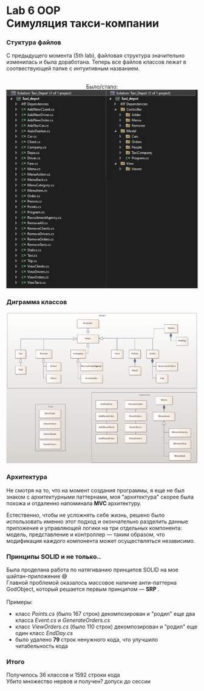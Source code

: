 
<h1> Lab 6 OOP
<br>Симуляция такси-компании</h1>

<p>
    <h3> Стуктура файлов </h3>
    С предыдущего момента (5th lab), файловая структура значительно изменилась и была доработана. Теперь все файлов классов лежат в соотвествующей папке с интуитивным названием.
    <p align="center">
        <br> Было/стало: <br>
        <img src="images/structure.png">
    </p>
</p>
<p>
    <h3> Диграмма классов </h3>
    <p align="center">
        <img src="images/diagram.png">
    </p>
</p>
<p>
    <h3> Архитектура </h3>
    Не смотря на то, что на момент создания программы, я еще не был знаком с архитектурными паттернами, моя "архитектура" скорее была похожа и отдаленно напоминала <b> MVC </b> архитектуру.
    <p>
        Естественно, чтобы не усложнять себе жизнь, решено было использовать именно этот подход и окончательно разделить данные приложения и управляющей логики на три отдельных компонента: модель, представление и контроллер — таким образом, что модификация каждого компонента может осуществляться независимо.
    </p>
</p>

<p>
    <h3> Принципы SOLID и не только..</h3>
    Была проделана работа по натягиванию принципов SOLID на мое шайтан-приложение 😅
    <br>
    Главной проблемой оказалось массовое наличие анти-паттерна GodObject, который решается первым принципом — <b> SRP </b>.
    <br>
    <br>
    Примеры:
    <ul>
        <li> класс <i> Points.cs </i> (было 167 строк) декомпозирован и "родил" еще два класса <i> Event.cs </i> и <i> GenerateOrders.cs </i>
        <li> класс <i> ViewOrders.cs </i> (было 110 строк) декомпозирован и "родил" еще один класс <i> EndDay.cs </i>
        <li> было удалено <b> 79 </b> строк ненужного кода, что улучшило читабельность кода
    </ul>
    
</p>

<p>
    <h3> Итого </h3>
    Получилось 36 классов и 1592 строки кода
    <br>
    Убито множество нервов и получен? допуск до сессии
